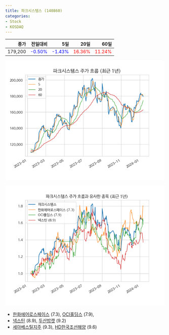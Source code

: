 ```yaml
---
title: 파크시스템스 (140860)
categories:
- Stock
- KOSDAQ
---
```


|종가|전일대비|5일|20일|60일|
|---:|-------:|--:|---:|---:|
|179,200|<span style="color: blue">-0.50%</span>|<span style="color: blue">-1.43%</span>|<span style="color: red">16.36%</span>|<span style="color: red">11.24%</span>|


<!-- more -->

![140860](/assets/images/stock/140860.png)

![140860](/assets/images/stock/140860_sim.png)

- [한화에어로스페이스](/012450/) (7.3), [OCI홀딩스](/010060/) (7.9),
- [넥스틴](/348210/) (8.9), [두산밥캣](/241560/) (9.2)
- [세아베스틸지주](/001430/) (9.3), [HD한국조선해양](/009540/) (9.6)